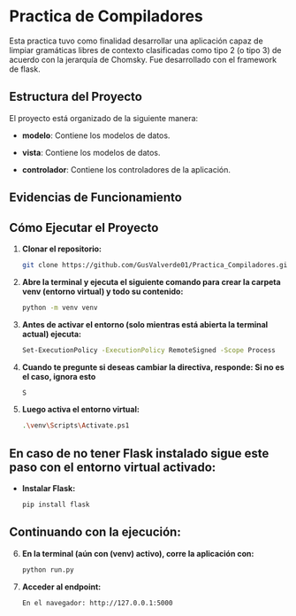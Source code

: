 # Practica de Compiladores

Esta practica tuvo como finalidad desarrollar una aplicación capaz de limpiar gramáticas libres de contexto clasificadas como tipo 2 (o tipo 3) de acuerdo con la jerarquía de Chomsky. Fue desarrollado con el framework de flask.

## Estructura del Proyecto

El proyecto está organizado de la siguiente manera:

- **modelo**: Contiene los modelos de datos.

- **vista**: Contiene los modelos de datos.
  
- **controlador**: Contiene los controladores de la aplicación.

## Evidencias de Funcionamiento

## Cómo Ejecutar el Proyecto

1. **Clonar el repositorio:**
   ```sh
   git clone https://github.com/GusValverde01/Practica_Compiladores.git
   ```
2. **Abre la terminal y ejecuta el siguiente comando para crear la carpeta venv (entorno virtual) y todo su contenido:**
    ```sh
    python -m venv venv
    ```
3. **Antes de activar el entorno (solo mientras está abierta la terminal actual) ejecuta:**
    ```sh
    Set-ExecutionPolicy -ExecutionPolicy RemoteSigned -Scope Process
    ```
4.  **Cuando te pregunte si deseas cambiar la directiva, responde: Si no es el caso, ignora esto**
    ```sh
    S
    ```
5.  **Luego activa el entorno virtual:**
    ```sh
    .\venv\Scripts\Activate.ps1
    ```
## En caso de no tener Flask instalado sigue este paso con el entorno virtual activado:

- **Instalar Flask:**
   ```sh
   pip install flask
   ```
## Continuando con la ejecución:
6. **En la terminal (aún con (venv) activo), corre la aplicación con:**
    ```sh
    python run.py
    ```
7. **Acceder al endpoint:**
    ```
    En el navegador: http://127.0.0.1:5000
    ```

